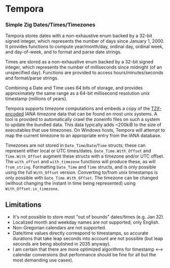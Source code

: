 # Tempora
### Simple Zig Dates/Times/Timezones

Tempora stores dates with a non-exhaustive enum backed by a 32-bit signed integer, which represents the number of days since January 1, 2000.
It provides functions to compute year/month/day, ordinal day, ordinal week, and day-of-week, and to format and parse date strings.

Times are stored as a non-exhaustive enum backed by a 32-bit signed integer, which represents the number of milliseconds since midnight (of an unspecified day).
Functions are provided to access hours/minutes/seconds and format/parse strings.

Combining a Date and Time uses 64 bits of storage, and provides approximately the same range as a 64-bit millisecond resolution unix timestamp (millions of years).

Tempora supports timezone computations and embeds a copy of the [TZif-encoded](https://github.com/leroycep/zig-tzif) IANA timezone data that can be found on most unix systems.
A tool is provided to automatically crawl the zoneinfo files on such a system to update the bundled data.
This data typically adds ~200kiB to the size of executables that use timezones.
On Windows hosts, Tempora will attempt to map the current timezone to an appropriate entry from the IANA database.

Timezones are not stored in `Date_Time`/`Date`/`Time` structs; these can represent either local or UTC times/dates.
`Date_Time.With_Offset` and `Time.With_Offset` augment these structs with a timezone and/or UTC offset.  The `with_offset` and `with_timezone` functions will produce these, as will `from_string`.
Formatting `Date_Time` and `Time` structs, and is only possible using the full `With_Offset` version.
Converting to/from unix timestamps is only possible with `Date_Time.With_Offset`.
The timezone can be changed (without changing the instant in time being represented) using `With_Offset.in_timezone`.

## Limitations
* It's not possible to store most "out of bounds" dates/times (e.g. Jan 32).
* Localized month and weekday names are not supported; only English.
* Non-Gregorian calendars are not supported.
* Date/time values directly correspond to timestamps, so accurate durations that take leap seconds into account are not possible (but leap seconds are being abolished in 2035 anyway).
* I am certain that there are more optimized algorithms for timestamp <--> calendar conversions (but performance should be fine for all but the most demanding use cases).
